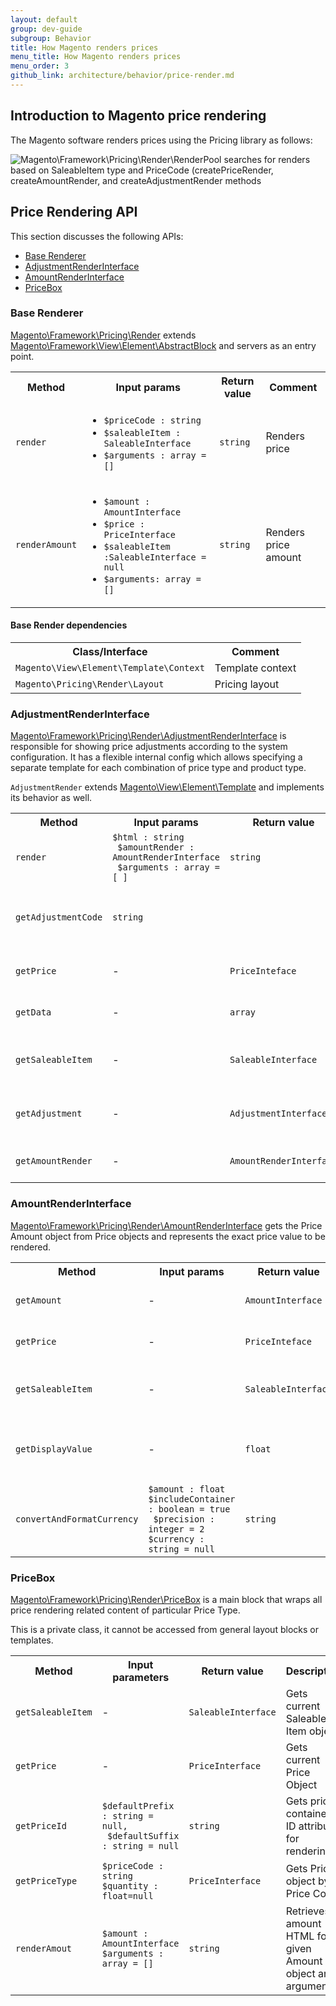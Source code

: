 ```yaml
---
layout: default
group: dev-guide
subgroup: Behavior
title: How Magento renders prices
menu_title: How Magento renders prices
menu_order: 3
github_link: architecture/behavior/price-render.md
---
```


<h2 id="m2devgde-pricerend-intro">Introduction to Magento price rendering</h2>

The Magento software renders prices using the Pricing library as follows:

<p><img src="{{ site.baseurl }}common/images/price_rend1.png" alt="Magento\Framework\Pricing\Render\RenderPool searches for renders based on SaleableItem type and PriceCode (createPriceRender, createAmountRender, and createAdjustmentRender methods"></p>

<h2 id="m2devgde-pricerend-api">Price Rendering API</h2>

This section discusses the following APIs:

*	<a href="#m2devgde-pricerend-base-rend">Base Renderer</a>
*	<a href="#m2devgde-pricerend-adjrendint">AdjustmentRenderInterface</a>
*	<a href="#m2devgde-pricerend-amrendint">AmountRenderInterface</a>
*	<a href="#m2devgde-pricerend-pricebox">PriceBox</a>

<h3 id="m2devgde-pricerend-base-rend">Base Renderer</h3>

<a href="{{ site.mage2000url }}lib/internal/Magento/Framework/Pricing/Render.php" target="_blank">Magento\Framework\Pricing\Render</a> extends <a href="{{ site.mage2000url }}lib/internal/Magento/Framework/View/Element/AbstractBlock.php" target="_blank">Magento\Framework\View\Element\AbstractBlock</a> and servers as an entry point.

<table>
  <tbody>
    <tr>
      <th>Method</th>
      <th>Input params</th>
      <th>Return value</th>
      <th>Comment</th>
    </tr>
    <tr>
      <td>
        <code>render</code>
      </td>
      <td>
        <ul>
          <li>
            <code>$priceCode : string</code>
          </li>
          <li>
            <code>$saleableItem : SaleableInterface</code>
          </li>
          <li>
            <code>$arguments : array = []</code>
          </li>
        </ul>
      </td>
      <td>
        <code>string</code>
      </td>
      <td>Renders price</td>
    </tr>
    <tr>
      <td>
        <code>renderAmount</code>
      </td>
      <td>
        <ul>
          <li>
            <code>$amount : AmountInterface</code>
          </li>
          <li>
            <code>$price : PriceInterface</code>
          </li>
          <li>
            <code>$saleableItem :SaleableInterface = null</code>
          </li>
          <li>
            <code>$arguments: array = [] </code>
          </li>
        </ul>
      </td>
      <td>
        <code>string</code>
      </td>
      <td>Renders price amount</td>
    </tr>
  </tbody>
</table>

<h4 id="m2devgde-pricerend-baserend">Base Render dependencies</h4>

<table>
  <tbody>
    <tr>
      <th>Class/Interface</th>
      <th>Comment</th>
    </tr>
    <tr>
      <td>
        <code>Magento\View\Element\Template\Context</code>
      </td>
      <td>Template context</td>
    </tr>
    <tr>
      <td>
        <code>Magento\Pricing\Render\Layout</code>
      </td>
      <td>Pricing layout</td>
    </tr>
  </tbody>
</table>



<h3 id="m2devgde-pricerend-adjrendint">AdjustmentRenderInterface</h3>

<p><a href="{{ site.mage2000url }}lib/internal/Magento/Framework/Pricing/Render/AdjustmentRenderInterface.php" target="_blank">Magento\Framework\Pricing\Render\AdjustmentRenderInterface</a> is responsible for showing price adjustments according to the system configuration. It has a flexible internal config which allows specifying a separate template for each combination of price type and product type.</p>

<p><code>AdjustmentRender</code> extends <a href="{{ site.mage2000url }}lib/internal/Magento/Framework/View/Element/Template.php" target="_blank">Magento\View\Element\Template</a> and implements its behavior as well.</p>

<table>
  <tbody>
    <tr>
      <th>Method</th>
      <th>Input params</th>
      <th>Return value</th>
      <th>Description</th>
    </tr>
    <tr>
      <td>
        <code>render</code>
      </td>
      <td>
        <code>$html : string <br/> $amountRender : AmountRenderInterface <br/> $arguments : array = [ ]</code>
      </td>
      <td>
        <code>string</code>
      </td>
      <td>
        Renders the adjustment
      </td>
    </tr>
    <tr>
      <td>
        <code>getAdjustmentCode</code>
      </td>
      <td>
        <code>string</code>
      </td>
      <td></td>
      <td>
        Gets the code of the corresponding adjustment object
      </td>
    </tr>
    <tr>
      <td>
        <code>getPrice</code>
      </td>
      <td>-</td>
      <td>
        <code>PriceInteface</code>
      </td>
      <td>Retrieves the current Price object</td>
    </tr>
    <tr>
      <td>
        <code>getData</code>
      </td>
      <td>-</td>
      <td>
        <code>array</code>
      </td>
      <td>
        <span>Gets all rendering options</span>
      </td>
    </tr>
    <tr>
      <td>
        <code>getSaleableItem</code>
      </td>
      <td>-</td>
      <td>
        <code>SaleableInterface</code>
      </td>
      <td>Retrieves the current Saleable object</td>
    </tr>
    <tr>
      <td>
        <code>getAdjustment</code>
      </td>
      <td>-</td>
      <td>
        <code>AdjustmentInterface</code>
      </td>
      <td>Retrieves the current adjustment object</td>
    </tr>
    <tr>
      <td>
        <code>getAmountRender</code>
      </td>
      <td>-</td>
      <td>
        <code>AmountRenderInterface</code>
      </td>
      <td>
        Gets amount renderer instance
      </td>
    </tr>
  </tbody>
</table>

<h3 id="m2devgde-pricerend-amrendint">AmountRenderInterface</h3>

<p><a href="{{ site.mage2000url }}lib/internal/Magento/Framework/Pricing/Render/AmountRenderInterface.php">Magento\Framework\Pricing\Render\AmountRenderInterface</a> gets the Price Amount object from Price objects and represents the exact price value to be rendered.</p>

  <table>
  <tbody>
    <tr>
      <th>Method</th>
      <th>Input params</th>
      <th>Return value</th>
      <th>Description</th>
    </tr>
    <tr>
      <td>
        <code>getAmount</code>
      </td>
      <td>-</td>
      <td>
        <code>AmountInterface</code>
      </td>
      <td>Retrieves the Amount object</td>
    </tr>
    <tr>
      <td>
        <code>getPrice</code>
      </td>
      <td>-</td>
      <td>
        <code>PriceInteface</code>
      </td>
      <td>Retrieves the current Price object</td>
    </tr>
    <tr>
      <td>
        <code>getSaleableItem</code>
      </td>
      <td>-</td>
      <td>
        <code>SaleableInterface</code></td>
      <td>Retrieves the current Saleable object</td>
    </tr>
    <tr>
      <td>
        <code>getDisplayValue</code>
      </td>
      <td>-</td>
      <td>
        <code>float</code>
      </td>
      <td>Retrieves the value from the Amount object</td>
    </tr>
    <tr>
      <td>
        <code>convertAndFormatCurrency</code></td>
      <td>
        <code>$amount : float <br/>$includeContainer : boolean = true <br/> $precision : integer = 2 <br/>$currency : string = null</code>
      </td>
      <td>
        <code>string</code>
      </td>
      <td>
        Converts and format price value
      </td>
    </tr>
  </tbody>
</table>

<h3 id="m2devgde-pricerend-pricebox">PriceBox</h3>

<a href="{{ site.mage2000url }}lib/internal/Magento/Framework/Pricing/Render/PriceBox.php" target="_blank">Magento\Framework\Pricing\Render\PriceBox</a> is a main block that wraps all price rendering related content of particular Price Type.

This is a private class, it cannot be accessed from general layout blocks or templates.
<table>
  <tbody>
    <tr>
      <th>Method</th>
      <th>Input parameters</th>
      <th>Return value</th>
      <th>Description</th>
    </tr>
    <tr>
      <td>
        <code>getSaleableItem</code>
      </td>
      <td>-</td>
      <td>
        <code>SaleableInterface</code>
      </td>
      <td>Gets current Saleable Item object</td>
    </tr>
    <tr>
      <td>
        <code>getPrice</code>
      </td>
      <td>-</td>
      <td>
        <code>PriceInterface</code>
      </td>
      <td>Gets current Price Object</td>
    </tr>
    <tr>
      <td colspan="1">
        <code>getPriceId</code>
      </td>
      <td colspan="1">
        <code>$defaultPrefix : string = null, <br/> $defaultSuffix : string = null</code>
      </td>
      <td colspan="1">
        <code>string</code>
      </td>
      <td colspan="1">
        Gets price container ID attribute for rendering
      </td>
    </tr>
    <tr>
      <td>
        <code>getPriceType</code>
      </td>
      <td>
        <code>$priceCode : string </code> <br/> <code>$quantity : float=null</code>
      </td>
      <td>
        <code>PriceInterface</code>
      </td>
      <td>Gets Price object by Price Code</td>
    </tr>
    <tr>
      <td>
        <code>renderAmout</code>
      </td>
      <td>
        <code>$amount : AmountInterface<br/>$arguments : array = [] </code>
      </td>
      <td>
        <code>string</code>
      </td>
      <td>Retrieves amount HTML for given Amount object and arguments</td>
    </tr>
  </tbody>
</table>




